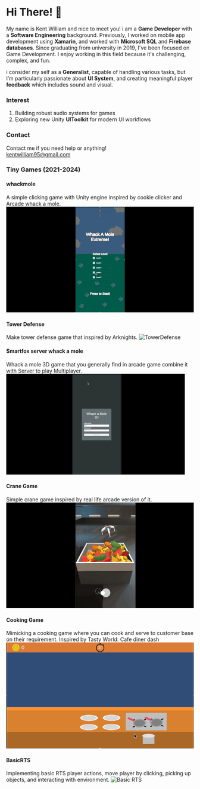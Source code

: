 # Hi There! 👋
My name is Kent William and nice to meet you! i am a **Game Developer** with a **Software Engineering** background. Previously, I worked on mobile app development using **Xamarin**, and worked with **Microsoft SQL** and **Firebase databases**. Since graduating from university in 2019, I've been focused on Game Development. I enjoy working in this field because it's challenging, complex, and fun.

i consider my self as a **Generalist**, capable of handling various tasks, but I’m particularly passionate about **UI System**, and creating meaningful player **feedback** which includes sound and visual.

### Interest
1. Building robust audio systems for games
2. Exploring new Unity **UIToolkit** for modern UI workflows

### Contact
Contact me if you need help or anything!<br>
kentwilliam95@gmail.com

### Tiny Games (2021-2024)<br>
#### whackmole
A simple clicking game with Unity engine inspired by cookie clicker and Arcade whack a mole.
![WhackAMole](WhackMoleKids.gif)

#### Tower Defense
Make tower defense game that inspired by Arknights.
![TowerDefense](TowerDefense.gif)

#### Smartfox server whack a mole
Whack a mole 3D game that you generally find in arcade game combine it with Server to play Multiplayer.
![client server WhackAMole](WhackAMole.gif)

#### Crane Game
Simple crane game inspired by real life arcade version of it.
![Arcade Crane Game](CraneGame.gif)

#### Cooking Game
Mimicking a cooking game where you can cook and serve to customer base on their requirement.
Inspired by Tasty World: Cafe diner dash
![Cooking Game](Cooking.gif)

#### BasicRTS
Implementing basic RTS player actions, move player by clicking, picking up objects, and interacting with environment.
![Basic RTS](BasicRTS)


<!--
**kentwilliam95/kentwilliam95** is a ✨ _special_ ✨ repository because its `README.md` (this file) appears on your GitHub profile.

Here are some ideas to get you started:

- 🔭 I’m currently working on ...
- 🌱 I’m currently learning ...
- 👯 I’m looking to collaborate on ...
- 🤔 I’m looking for help with ...
- 💬 Ask me about ...
- 📫 How to reach me: ...
- 😄 Pronouns: ...
- ⚡ Fun fact: ...
-->
